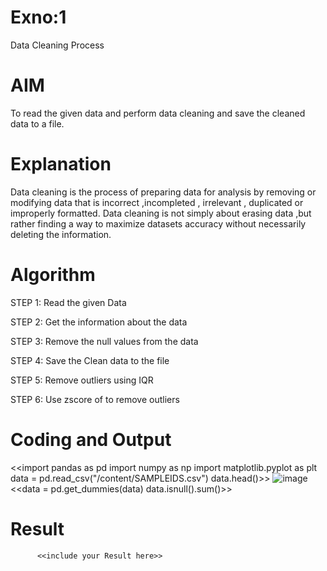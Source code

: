 # Exno:1
Data Cleaning Process

# AIM
To read the given data and perform data cleaning and save the cleaned data to a file.

# Explanation
Data cleaning is the process of preparing data for analysis by removing or modifying data that is incorrect ,incompleted , irrelevant , duplicated or improperly formatted. Data cleaning is not simply about erasing data ,but rather finding a way to maximize datasets accuracy without necessarily deleting the information.

# Algorithm
STEP 1: Read the given Data

STEP 2: Get the information about the data

STEP 3: Remove the null values from the data

STEP 4: Save the Clean data to the file

STEP 5: Remove outliers using IQR

STEP 6: Use zscore of to remove outliers

# Coding and Output
<<import pandas as pd
import numpy as np
import matplotlib.pyplot as plt
data = pd.read_csv("/content/SAMPLEIDS.csv")
data.head()>>
![image](https://github.com/arun1111j/exno1/assets/128461833/9e826176-ba10-4af2-86d3-e9df0e12c392)
<<data = pd.get_dummies(data)
data.isnull().sum()>>
# Result
          <<include your Result here>>
